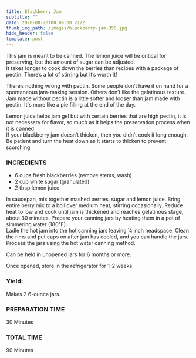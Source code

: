```yaml
---
title: Blackberry Jam
subtitle: ""
date: 2020-08-20T00:08:00.222Z
thumb_img_path: /images/blackberry-jam-350.jpg
hide_header: false
template: post
---
```

This jam is meant to be canned. The lemon juice will be critical for preserving, but the amount of sugar can be adjusted.  It takes longer to cook down the berries than recipes with a package of pectin. There’s a lot of stirring but it’s worth it!

There’s nothing wrong with pectin.  Some people don’t have it on hand for a spontaneous jam-making session. Others don’t like the gelatinous texture. Jam made without pectin is a little softer and looser than jam made with pectin. It's more like a pie filling at the end of the day.
 
Lemon juice helps jam gel but with certain berries that are high pectin, it is not necessary for flavor, so much as it helps the preservation process when it is canned.  
If your blackberry jam doesn’t thicken, then you didn’t cook it long enough.  Be patient and turn the heat down as it starts to thicken to prevent scorching

### INGREDIENTS
- 6 cups fresh blackberries (remove stems, wash)
- 2 cup white sugar (granulated)
- 2 tbsp lemon juice

In saucepan, mix together mashed berries, sugar and lemon juice. 
Bring entire berry mix to a boil over medium heat, stirring occasionally. Reduce heat to low and cook until jam is thickened and reaches gelatinous stage, about 30 minutes. 
Prepare your canning jars by heating them in a pot of simmering water (180°F).  
Ladle the hot jam into the hot canning jars leaving ¼ inch headspace. 
Clean the rims and put caps on after jam has cooled, and you can handle the jars. Process the jars using the hot water canning method.

Can be held in unopened jars for 6 months or more.

Once opened, store in the refrigerator for 1-2 weeks.

### Yield: 
Makes 2 6-ounce jars.

### PREPARATION TIME
30 Minutes

### TOTAL TIME
90 Minutes